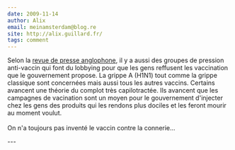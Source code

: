 ```yaml
---
date: 2009-11-14
author: Alix
email: meinamsterdam@blog.re
site: http://alix.guillard.fr/
tags: comment
---
```


<p>
Selon la <a href="http://www.rnw.nl/english/article/press-review-9-november-2009">revue de presse anglophone</a>, il y a aussi des groupes de pression anti-vaccin qui font du lobbying pour que les gens reffusent les vaccination que le gouvernement propose. La grippe A (H1N1) tout comme la grippe classique sont concernées mais aussi tous les autres vaccins. Certains avancent une théorie du complot très capilotractée. Ils avancent que les campagnes de vacination sont un moyen pour le gouvernement d'injecter chez les gens des produits qui les rendons plus dociles et les feront mourir au moment voulut.
<br /><br />
On n'a toujours pas inventé le vaccin contre la connerie...
</p>
---